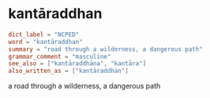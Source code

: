 # kantāraddhan

``` toml
dict_label = "NCPED"
word = "kantāraddhan"
summary = "road through a wilderness, a dangerous path"
grammar_comment = "masculine"
see_also = ["kantāraddhāna", "kantāra"]
also_written_as = ["kantāraddhan"]
```

a road through a wilderness, a dangerous path

